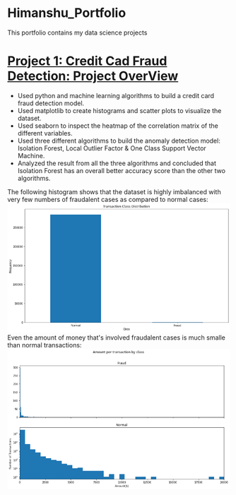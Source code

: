 # Himanshu_Portfolio
This portfolio contains my data science projects

# [Project 1: Credit Cad Fraud Detection: Project OverView](https://github.com/Himanshuk45/Himanshu_Portfolio/blob/main/CreditCard_FraudDetection.ipynb)
- Used python and machine learning algorithms to build a credit card fraud detection model. <br />
- Used matplotlib to create histograms and scatter plots to visualize the dataset. <br />
- Used seaborn to inspect the heatmap of the correlation matrix of the different variables. <br />
- Used three different algorithms to build the anomaly detection model: Isolation Forest, Local Outlier Factor & One Class Support Vector Machine. <br />
- Analyzed the result from all the three algorithms and concluded that Isolation Forest has an overall better accuracy score than the other two algorithms.

The following histogram shows that the dataset is highly imbalanced with very few numbers of fraudalent cases as compared to normal cases:
![](https://github.com/Himanshuk45/Himanshu_Portfolio/blob/main/Images/index.png)
<br />
Even the amount of money that's involved fraudalent cases is much smalle than normal transactions:
![](https://github.com/Himanshuk45/Himanshu_Portfolio/blob/main/Images/index1.png)
